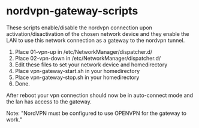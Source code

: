 # nordvpn-gateway-scripts

These scripts  enable/disable the nordvpn connection upon activation/disactivation of the chosen network device and they enable the LAN to use this network connection as a gateway to the nordvpn tunnel.

1. Place 01-vpn-up in /etc/NetworkManager/dispatcher.d/
2. Place 02-vpn-down in /etc/NetworkManager/dispatcher.d/
3. Edit these files to set your network device and homedirectory
4. Place vpn-gateway-start.sh in your homedirectory
5. Place vpn-gateway-stop.sh in your homedirectory
6. Done.

After reboot your vpn connection should now be in auto-connect mode and the lan has access to the gateway.

Note: "NordVPN must be configured to use OPENVPN for the gateway to work."
